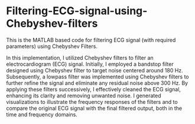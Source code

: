 # Filtering-ECG-signal-using-Chebyshev-filters
This is the MATLAB based code for filtering ECG signal (with required parameters) using Chebyshev Filters.

In this implementation, I utilized Chebyshev filters to filter an
electrocardiogram (ECG) signal. Initially, I employed a bandstop filter designed using Chebyshev filter to target noise centered around 180 Hz.
Subsequently, a lowpass filter was implemented using Chebyshev
filters to further refine the signal and eliminate any residual noise above 300 Hz. By applying these filters successively, I effectively cleaned the ECG signal, enhancing its clarity and removing unwanted noise. 
I generated visualizations to illustrate the frequency responses of the filters and to compare the original ECG signal with the final filtered output, both in the time and frequency domains.
